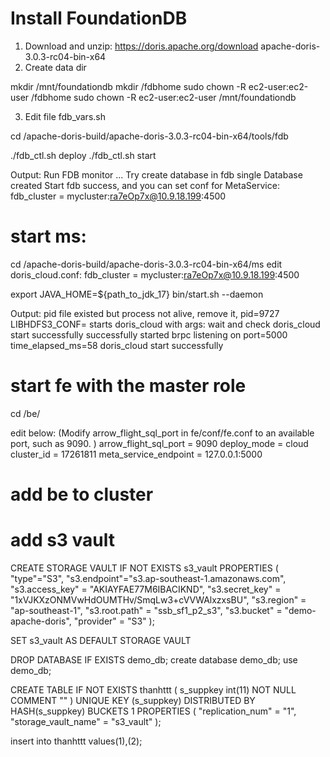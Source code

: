 # Install FoundationDB
1. Download and unzip: https://doris.apache.org/download apache-doris-3.0.3-rc04-bin-x64
2. Create data dir

mkdir /mnt/foundationdb
mkdir /fdbhome
sudo chown -R ec2-user:ec2-user /fdbhome
sudo chown -R ec2-user:ec2-user  /mnt/foundationdb

3. Edit file fdb_vars.sh

cd /apache-doris-build/apache-doris-3.0.3-rc04-bin-x64/tools/fdb

./fdb_ctl.sh deploy
./fdb_ctl.sh start

Output:
Run FDB monitor ...
Try create database in fdb single
Database created
Start fdb success, and you can set conf for MetaService:
fdb_cluster = mycluster:ra7eOp7x@10.9.18.199:4500

# start ms:

cd /apache-doris-build/apache-doris-3.0.3-rc04-bin-x64/ms
edit doris_cloud.conf:
fdb_cluster = mycluster:ra7eOp7x@10.9.18.199:4500

export JAVA_HOME=${path_to_jdk_17}
bin/start.sh --daemon

Output:
pid file existed but process not alive, remove it, pid=9727
LIBHDFS3_CONF=
starts doris_cloud with args: 
wait and check doris_cloud start successfully
successfully started brpc listening on port=5000 time_elapsed_ms=58
doris_cloud start successfully

# start fe with the master role

cd /be/

edit below: (Modify arrow_flight_sql_port in fe/conf/fe.conf to an available port, such as 9090.
)
arrow_flight_sql_port = 9090
deploy_mode = cloud
cluster_id = 17261811
meta_service_endpoint = 127.0.0.1:5000

# add be to cluster


# add s3 vault
CREATE STORAGE VAULT IF NOT EXISTS s3_vault
    PROPERTIES (
    "type"="S3",
    "s3.endpoint"="s3.ap-southeast-1.amazonaws.com",
    "s3.access_key" = "AKIAYFAE77M6IBACIKND",
    "s3.secret_key" = "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",
    "s3.region" = "ap-southeast-1",
    "s3.root.path" = "ssb_sf1_p2_s3",
    "s3.bucket" = "demo-apache-doris",
    "provider" = "S3"
    );

SET s3_vault AS DEFAULT STORAGE VAULT


DROP DATABASE IF EXISTS demo_db;
create database demo_db;
use demo_db;

CREATE TABLE IF NOT EXISTS thanhttt (
  s_suppkey int(11) NOT NULL COMMENT ""
)
UNIQUE KEY (s_suppkey)
DISTRIBUTED BY HASH(s_suppkey) BUCKETS 1
PROPERTIES (
"replication_num" = "1",
"storage_vault_name" = "s3_vault"
);

insert into thanhttt values(1),(2);
